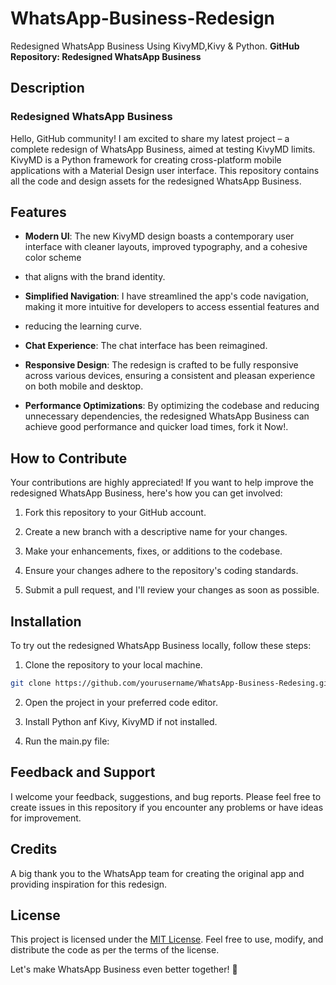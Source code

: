 # WhatsApp-Business-Redesign
Redesigned WhatsApp Business Using KivyMD,Kivy &amp; Python. 
**GitHub Repository: Redesigned WhatsApp Business**

## Description

### Redesigned WhatsApp Business

Hello, GitHub community! I am excited to share my latest project – a complete redesign of WhatsApp Business, 
aimed at testing KivyMD limits. KivyMD is a Python framework for creating cross-platform mobile applications with a Material Design user interface.
This repository contains all the code and design assets for the redesigned WhatsApp Business.

## Features

- **Modern UI**: The new KivyMD design boasts a contemporary user interface with cleaner layouts, improved typography, and a cohesive color scheme
- that aligns with the brand identity.

- **Simplified Navigation**: I have streamlined the app's code navigation, making it more intuitive for developers to access essential features and
- reducing the learning curve.

- **Chat Experience**: The chat interface has been reimagined.

- **Responsive Design**: The redesign is crafted to be fully responsive across various devices, ensuring a consistent and pleasan experience on both mobile and desktop.

- **Performance Optimizations**: By optimizing the codebase and reducing unnecessary dependencies, the redesigned WhatsApp Business can achieve good performance and quicker load times, fork it Now!.

## How to Contribute

Your contributions are highly appreciated! If you want to help improve the redesigned WhatsApp Business, here's how you can get involved:

1. Fork this repository to your GitHub account.

2. Create a new branch with a descriptive name for your changes.

3. Make your enhancements, fixes, or additions to the codebase.

4. Ensure your changes adhere to the repository's coding standards.

5. Submit a pull request, and I'll review your changes as soon as possible.

## Installation

To try out the redesigned WhatsApp Business locally, follow these steps:

1. Clone the repository to your local machine.

```bash
git clone https://github.com/yourusername/WhatsApp-Business-Redesing.git  
```

2. Open the project in your preferred code editor.

3. Install Python anf Kivy, KivyMD if not installed.

4. Run the main.py file:


## Feedback and Support

I welcome your feedback, suggestions, and bug reports. Please feel free to create issues in this repository if you encounter any problems or have ideas for improvement.

## Credits

A big thank you to the WhatsApp team for creating the original app and providing inspiration for this redesign.

## License

This project is licensed under the [MIT License](https://opensource.org/licenses/MIT). Feel free to use, modify, and distribute the code as per the terms of the license.

Let's make WhatsApp Business even better together! 🚀
